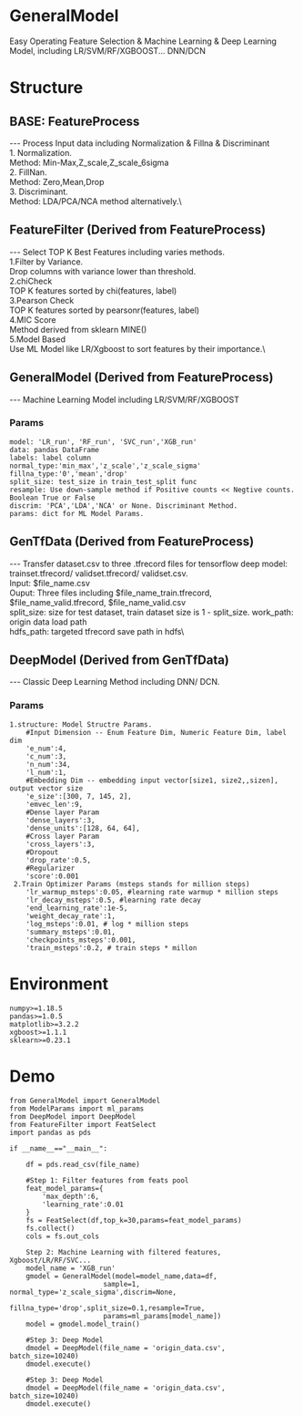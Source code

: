 # GeneralModel
Easy Operating Feature Selection & Machine Learning & Deep Learning Model, including LR/SVM/RF/XGBOOST... DNN/DCN
# Structure
## BASE: FeatureProcess 
--- Process Input data including Normalization & Fillna & Discriminant\
    1. Normalization. \
        Method: Min-Max,Z_scale,Z_scale_6sigma\
    2. FillNan. \
        Method: Zero,Mean,Drop\
    3. Discriminant. \
        Method: LDA/PCA/NCA method alternatively.\
## FeatureFilter (Derived from FeatureProcess)
--- Select TOP K Best Features including varies methods.\
    1.Filter by Variance.\
        Drop columns with variance lower than threshold.\
    2.chiCheck\
        TOP K features sorted by chi(features, label)\
    3.Pearson Check\
        TOP K features sorted by pearsonr(features, label)\
    4.MIC Score\
        Method derived from  sklearn MINE()\
    5.Model Based\
        Use ML Model like LR/Xgboost to sort features by their importance.\
## GeneralModel (Derived from FeatureProcess)
--- Machine Learning Model including LR/SVM/RF/XGBOOST
### Params
    model: 'LR_run', 'RF_run', 'SVC_run','XGB_run'
    data: pandas DataFrame
    labels: label column
    normal_type:'min_max','z_scale','z_scale_sigma'
    fillna_type:'0','mean','drop'
    split_size: test_size in train_test_split func
    resample: Use down-sample method if Positive counts << Negtive counts. Boolean True or False
    discrim: 'PCA','LDA','NCA' or None. Discriminant Method.
    params: dict for ML Model Params.
## GenTfData (Derived from FeatureProcess)
--- Transfer dataset.csv to three .tfrecord files for tensorflow deep model: trainset.tfrecord/ validset.tfrecord/ validset.csv.\
    Input: $file_name.csv\
    Ouput: Three files including $file_name_train.tfrecord, $file_name_valid.tfrecord, $file_name_valid.csv\
    split_size: size for test dataset, train dataset size is 1 - split_size.
    work_path: origin data load path\
    hdfs_path: targeted tfrecord save path in hdfs\
## DeepModel (Derived from GenTfData)
--- Classic Deep Learning Method including DNN/ DCN.
### Params
    1.structure: Model Structre Params.
        #Input Dimension -- Enum Feature Dim, Numeric Feature Dim, label dim
        'e_num':4,
        'c_num':3,
        'n_num':34,
        'l_num':1,
        #Embedding Dim -- embedding input vector[size1, size2,,sizen], output vector size
        'e_size':[300, 7, 145, 2],
        'emvec_len':9,
        #Dense layer Param
        'dense_layers':3,
        'dense_units':[128, 64, 64],
        #Cross layer Param
        'cross_layers':3,
        #Dropout
        'drop_rate':0.5,
        #Regularizer
        'score':0.001
     2.Train Optimizer Params (msteps stands for million steps)
        'lr_warmup_msteps':0.05, #learning rate warmup * million steps
        'lr_decay_msteps':0.5, #learning rate decay
        'end_learning_rate':1e-5,
        'weight_decay_rate':1,
        'log_msteps':0.01, # log * million steps
        'summary_msteps':0.01,
        'checkpoints_msteps':0.001,
        'train_msteps':0.2, # train steps * millon
# Environment
    numpy>=1.18.5
    pandas>=1.0.5
    matplotlib>=3.2.2
    xgboost>=1.1.1
    sklearn>=0.23.1
# Demo
    from GeneralModel import GeneralModel
    from ModelParams import ml_params
    from DeepModel import DeepModel
    from FeatureFilter import FeatSelect
    import pandas as pds

    if __name__=="__main__":

        df = pds.read_csv(file_name)
        
        #Step 1: Filter features from feats pool
        feat_model_params={
            'max_depth':6,
            'learning_rate':0.01
        }
        fs = FeatSelect(df,top_k=30,params=feat_model_params)
        fs.collect()
        cols = fs.out_cols

        Step 2: Machine Learning with filtered features, Xgboost/LR/RF/SVC...
        model_name = 'XGB_run'
        gmodel = GeneralModel(model=model_name,data=df,
                           sample=1, normal_type='z_scale_sigma',discrim=None,
                           fillna_type='drop',split_size=0.1,resample=True,
                           params=ml_params[model_name])
        model = gmodel.model_train()

        #Step 3: Deep Model
        dmodel = DeepModel(file_name = 'origin_data.csv', batch_size=10240)
        dmodel.execute()
        
        #Step 3: Deep Model
        dmodel = DeepModel(file_name = 'origin_data.csv', batch_size=10240)
        dmodel.execute()
